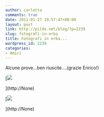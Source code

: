 ```yaml
---
author: carlotta
comments: true
date: 2011-01-27 19:57:47+00:00
layout: post
link: http://pilde.net/blog/?p=2239
slug: fotografi-in-erba
title: Fotografi in erba...
wordpress_id: 2239
categories:
- Amici
---
```


Alcune prove...ben riuscite....(grazie Enrico!)




[![](http://pilde.net/blog/wp-content/uploads/2011/02/marghe_palo.jpg)


](http://None)




[![](http://pilde.net/blog/wp-content/uploads/2011/02/matimamma.jpg)


](http://None)



